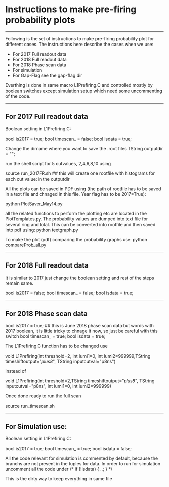 # Instructions to make pre-firing probability plots
-----------------------------------------------------------------------------------------------------------------------------------------------
Following is the set of instructions to make pre-firing probability plot for different cases. The instructions here describe the cases when we use:

 * For 2017 Full readout data
 * For 2018 Full readout data
 * For 2018 Phase scan data 
 * For simulation 
 * For Gap-Flag see the gap-flag dir 

Everthing is done in same macro L1Prefiring.C and controlled mostly by boolean switches except simulation setup which need some uncommenting of the code. 

-----------------------------------------------------------------------------------------------------------------------------------------------
## For 2017 Full readout data 


Boolean setting in L1Prefiring.C: 

bool is2017    = true;
bool timescan_ = false;
bool isdata    = true;  

Change the dirname where you want to save the .root files 
TString outputdir = ""; 


run the shell script for 5 cutvalues, 2,4,6,8,10  using 

source run_2017FR.sh  ## this will create one rootfile with histograms for each cut value: in the outputdir 

All the plots can be saved in PDF using (the path of rootfile has to be saved in a text file and chnaged in this file. Year flag has to be 2017=True): 

python PlotSaver_May14.py

all the related functions to perform the plotting etc are located in the PlotTemplates.py. The probability values are dumped into text file for several ring and total. This can be converted into rootfile and then saved into pdf using:
python textgraph.py

To make the plot (pdf) comparing the probability graphs use: 
python compareProb_all.py


-----------------------------------------------------------------------------------------------------------------------------------------------
## For 2018 Full readout data 

It is similar to 2017 just change the boolean setting and rest of the steps remain same. 

bool is2017    = false;
bool timescan_ = false;
bool isdata    = true;


-----------------------------------------------------------------------------------------------------------------------------------------------
## For 2018 Phase scan data
bool is2017    = true; ## this is June 2018 phase scan data but words with 2017 boolean, it is little tricky to chnage it now, so just be careful with this switch 
bool timescan_ = true;
bool isdata    = true;

The L1Prefiring.C function has to be changed 
use

void L1Prefiring(int threshold=2, int lumi1=0, int lumi2=999999,TString timeshiftoutput="_plus8_", TString inputcutval="p8ns")

instead of 

void L1Prefiring(int threshold=2,TString timeshiftoutput="_plus8_", TString inputcutval="p8ns", int lumi1=0, int lumi2=999999)                                                                            

Once done ready to run the full scan 

source run_timescan.sh


-----------------------------------------------------------------------------------------------------------------------------------------------
## For Simulation use:

Boolean setting in L1Prefiring.C: 

bool is2017    = true;
bool timescan_ = true;
bool isdata    = false;  

All the code relevant for simulation is commented by default, because the branchs are not present in the tuples for data. In order to run for simulation uncomment all the code under 
/*
if (!isdata) {
..;
}
*/ 

This is the dirty way to keep everything in same file 


